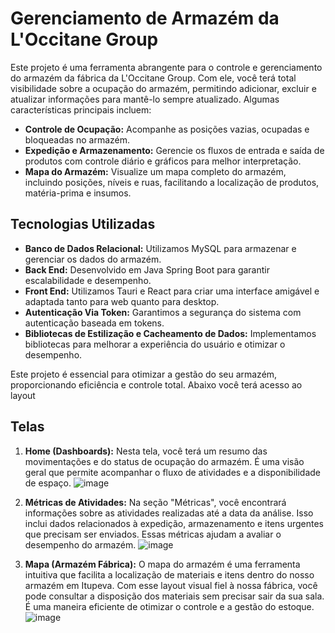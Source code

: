 # Gerenciamento de Armazém da L'Occitane Group

Este projeto é uma ferramenta abrangente para o controle e gerenciamento do armazém da fábrica da L'Occitane Group. Com ele, você terá total visibilidade sobre a ocupação do armazém, permitindo adicionar, excluir e atualizar informações para mantê-lo sempre atualizado. Algumas características principais incluem:

- **Controle de Ocupação:** Acompanhe as posições vazias, ocupadas e bloqueadas no armazém.
- **Expedição e Armazenamento:** Gerencie os fluxos de entrada e saída de produtos com controle diário e gráficos para melhor interpretação.
- **Mapa do Armazém:** Visualize um mapa completo do armazém, incluindo posições, níveis e ruas, facilitando a localização de produtos, matéria-prima e insumos.

## Tecnologias Utilizadas

- **Banco de Dados Relacional:** Utilizamos MySQL para armazenar e gerenciar os dados do armazém.
- **Back End:** Desenvolvido em Java Spring Boot para garantir escalabilidade e desempenho.
- **Front End:** Utilizamos Tauri e React para criar uma interface amigável e adaptada tanto para web quanto para desktop.
- **Autenticação Via Token:** Garantimos a segurança do sistema com autenticação baseada em tokens.
- **Bibliotecas de Estilização e Cacheamento de Dados:** Implementamos bibliotecas para melhorar a experiência do usuário e otimizar o desempenho.

Este projeto é essencial para otimizar a gestão do seu armazém, proporcionando eficiência e controle total. Abaixo você terá acesso ao layout

## Telas

1. **Home (Dashboards):** Nesta tela, você terá um resumo das movimentações e do status de ocupação do armazém. É uma visão geral que permite acompanhar o fluxo de atividades e a disponibilidade de espaço.
![image](https://github.com/SrAmerico/Projeto-L-occitane-Group-F-brica-/assets/134458811/7ec260cc-06a3-4361-98de-7a63cc9b2399)


2. **Métricas de Atividades:** Na seção "Métricas", você encontrará informações sobre as atividades realizadas até a data da análise. Isso inclui dados relacionados à expedição, armazenamento e itens urgentes que precisam ser enviados. Essas métricas ajudam a avaliar o desempenho do armazém.
![image](https://github.com/SrAmerico/Projeto-L-occitane-Group-F-brica-/assets/134458811/aaeac113-7e9c-486a-9250-9aff0c8c02c3)

3. **Mapa (Armazém Fábrica):** O mapa do armazém é uma ferramenta intuitiva que facilita a localização de materiais e itens dentro do nosso armazém em Itupeva. Com esse layout visual fiel à nossa fábrica, você pode consultar a disposição dos materiais sem precisar sair da sua sala. É uma maneira eficiente de otimizar o controle e a gestão do estoque.
![image](https://github.com/SrAmerico/Projeto-L-occitane-Group-F-brica-/assets/134458811/81bdb563-70ba-44e2-a95b-bdcb5c243246)

